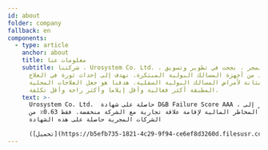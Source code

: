 ```yaml
---
id: about
folder: company
fallback: en
components:
  - type: article
    anchor: about
    title: معلومات عنا
    subtitle: شركتنا ، Urosystem Co. Ltd. ، الواقعة في المجر ، نجحت في تطوير وتسويق
      العديد من أجهزة المسالك البولية المبتكرة. نهدف إلى إحداث ثورة في العلاج
      داخل المثانة لأمراض المسالك البولية السفلية. هدفنا هو جعل العلاجات المحلية
      المطبقة أكثر فعالية وأقل إيلاما وأكثر راحة وأقل تكلفة.
    text: >-
      Urosystem Co. Ltd.  حاصلة على شهادة D&B Failure Score AAA ، مما يشير إلى
      أن المخاطر المالية لإقامة علاقة تجارية مع الشركة منخفضة. فقط 0.63٪ من
      الشركات المجرية حاصلة على هذه الشهادة

      ([تحميل](https://b5efb735-1821-4c29-9f94-ce6ef8d3260d.filesusr.com/ugd/899d64_0684d8e56d9e4a01a0f8be7e8308b60d.pdf)).
---
```


